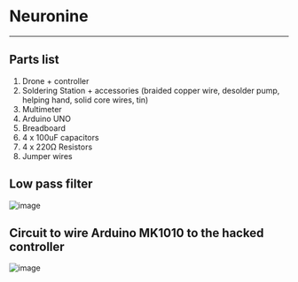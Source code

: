 # Neuronine
------------------------------------

## Parts list
1. Drone + controller 
2. Soldering Station + accessories (braided copper wire, desolder pump, helping hand, solid core wires, tin) 
3. Multimeter 
4. Arduino UNO
5. Breadboard 
6. 4 x 100uF capacitors 
7. 4 x 220Ω Resistors 
8. Jumper wires


## Low pass filter
![image](https://github.com/ArghaKamalSamanta/EEG-controlled-drone/assets/97786651/e7c99357-add6-4e21-8512-626291ab59d7)


## Circuit to wire Arduino MK1010 to the hacked controller
![image](https://github.com/ArghaKamalSamanta/EEG-controlled-drone/assets/97786651/15c8efb2-0dcb-4119-a5c9-c0fee8191e56)




